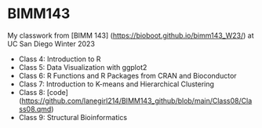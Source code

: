 # BIMM143

My classwork from [BIMM 143] (https://bioboot.github.io/bimm143_W23/) at UC San Diego Winter 2023

- Class 4: Introduction to R
- Class 5: Data Visualization with ggplot2
- Class 6: R Functions and R Packages from CRAN and Bioconductor
- Class 7: Introduction to K-means and Hierarchical Clustering 
- Class 8: [code] (https://github.com/lanegirl214/BIMM143_github/blob/main/Class08/Class08.qmd)
- Class 9: Structural Bioinformatics


